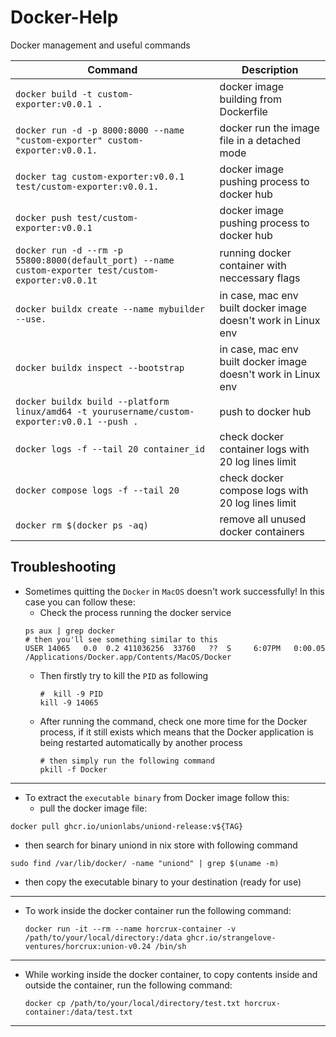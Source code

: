 # Docker-Help
Docker management and useful commands

| Command | Description |
| --- | --- |
| `docker build -t custom-exporter:v0.0.1 .` | docker image building from Dockerfile |
| `docker run -d -p 8000:8000 --name "custom-exporter" custom-exporter:v0.0.1.` | docker run the image file in a detached mode |
| `docker tag custom-exporter:v0.0.1 test/custom-exporter:v0.0.1.` | docker image pushing process to docker hub |
| `docker push test/custom-exporter:v0.0.1` | docker image pushing process to docker hub |
| `docker run -d --rm -p 55800:8000(default_port) --name custom-exporter test/custom-exporter:v0.0.1t` | running docker container with neccessary flags |
| `docker buildx create --name mybuilder --use.` | in case, mac env built docker image doesn't work in Linux env |
| `docker buildx inspect --bootstrap` | in case, mac env built docker image doesn't work in Linux env |
| `docker buildx build --platform linux/amd64 -t yourusername/custom-exporter:v0.0.1 --push .` | push to docker hub |
| `docker logs -f --tail 20 container_id` | check docker container logs with 20 log lines limit |
| `docker compose logs -f --tail 20` | check docker compose logs with 20 log lines limit |
| `docker rm $(docker ps -aq)` | remove all unused docker containers |


## Troubleshooting

- Sometimes quitting the `Docker` in `MacOS` doesn't work successfully! In this case you can follow these:
  - Check the process running the docker service
  ```
  ps aux | grep docker
  # then you'll see something similar to this
  USER 14065   0.0  0.2 411036256  33760   ??  S     6:07PM   0:00.05 /Applications/Docker.app/Contents/MacOS/Docker
  ```
  - Then firstly try to kill the `PID` as following
    ```
    #  kill -9 PID
    kill -9 14065
    ```
  - After running the command, check one more time for the Docker process, if it still exists which means that the Docker application is being restarted automatically by another process
    ```
    # then simply run the following command
    pkill -f Docker
    ```
-----------------------------------------------------------------
- To extract the `executable binary` from Docker image follow this:
  - pull the docker image file:
```
docker pull ghcr.io/unionlabs/uniond-release:v${TAG}
```
  - then search for binary uniond in nix store with following command
```
sudo find /var/lib/docker/ -name "uniond" | grep $(uname -m)
```
  - then copy the executable binary to your destination (ready for use)
------------------------------------------------------------------
- To work inside the docker container run the following command:
  ```
  docker run -it --rm --name horcrux-container -v /path/to/your/local/directory:/data ghcr.io/strangelove-ventures/horcrux:union-v0.24 /bin/sh
  ```
------------------------------------------------------------------
- While working inside the docker container, to copy contents inside and outside the container, run the following command:
  ```
  docker cp /path/to/your/local/directory/test.txt horcrux-container:/data/test.txt
  ```
------------------------------------------------------------------
